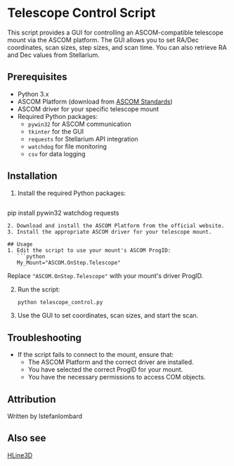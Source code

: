 # Telescope Control Script

This script provides a GUI for controlling an ASCOM-compatible telescope mount via the ASCOM platform. The GUI allows you to set RA/Dec coordinates, scan sizes, step sizes, and scan time. You can also retrieve RA and Dec values from Stellarium.

## Prerequisites
- Python 3.x
- ASCOM Platform (download from [ASCOM Standards](https://ascom-standards.org/))
- ASCOM driver for your specific telescope mount
- Required Python packages:
  - `pywin32` for ASCOM communication
  - `tkinter` for the GUI
  - `requests` for Stellarium API integration
  - `watchdog` for file monitoring
  - `csv` for data logging

## Installation
1. Install the required Python packages:
   ```bash
pip install pywin32 watchdog requests
```
2. Download and install the ASCOM Platform from the official website.
3. Install the appropriate ASCOM driver for your telescope mount.

## Usage
1. Edit the script to use your mount's ASCOM ProgID:
   ```python
   My_Mount="ASCOM.OnStep.Telescope"
   ```
   Replace `"ASCOM.OnStep.Telescope"` with your mount's driver ProgID.

2. Run the script:
   ```bash
   python telescope_control.py
   ```
3. Use the GUI to set coordinates, scan sizes, and start the scan.

## Troubleshooting
- If the script fails to connect to the mount, ensure that:
  - The ASCOM Platform and the correct driver are installed.
  - You have selected the correct ProgID for your mount.
  - You have the necessary permissions to access COM objects.

## Attribution
Written by lstefanlombard

## Also see
[HLine3D](https://github.com/AP-HLine-3D/HLine3D)



